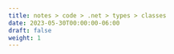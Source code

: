 ```yaml
---
title: notes > code > .net > types > classes
date: 2023-05-30T00:00:00-06:00
draft: false
weight: 1
---
```

